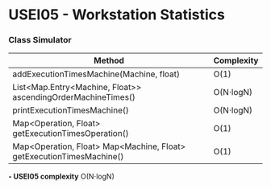 # USEI05 - Workstation Statistics

### **Class Simulator**

| Method                                                               | Complexity |
|----------------------------------------------------------------------|------------|
| addExecutionTimesMachine(Machine, float)                             | O(1)       |
| List<Map.Entry<Machine, Float>> ascendingOrderMachineTimes()         | O(N⋅logN)  |
| printExecutionTimesMachine()                                         | O(N⋅logN)  |
| Map<Operation, Float> getExecutionTimesOperation()                   | O(1)       |
| Map<Operation, Float> Map<Machine, Float> getExecutionTimesMachine() | O(1)       |

**- USEI05 complexity** O(N⋅logN)